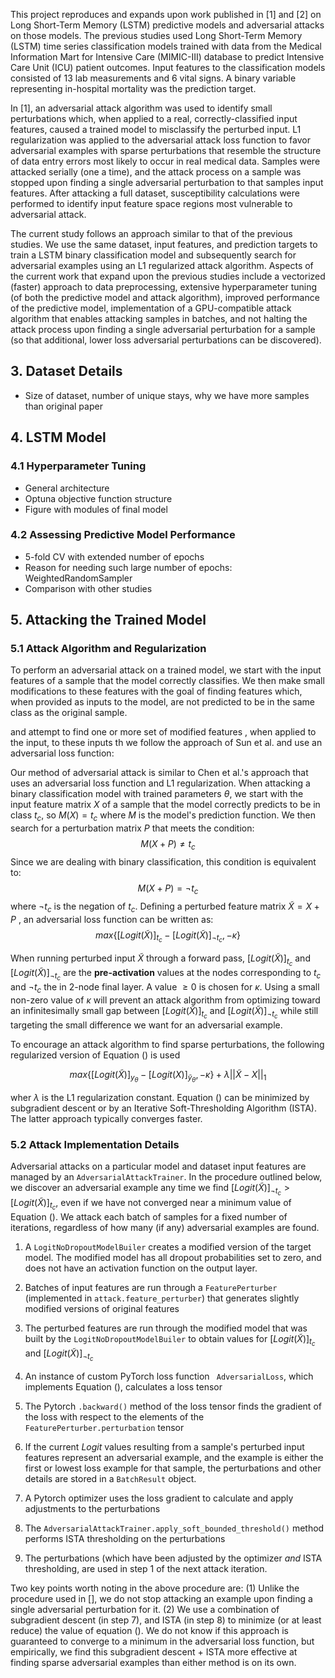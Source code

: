 



This project reproduces and expands upon work published in [1] and [2] on Long Short-Term Memory (LSTM) predictive models and adversarial attacks on those models.  The previous studies used Long Short-Term Memory (LSTM) time series classification models trained with data from the Medical Information Mart for Intensive Care (MIMIC-III) database to predict Intensive Care Unit (ICU) patient outcomes. Input features to the classification models consisted of 13 lab measurements and 6 vital signs. A binary variable representing in-hospital mortality was the prediction target.

In [1], an adversarial attack algorithm was used to identify small perturbations which, when applied to a real, correctly-classified input features, caused a trained model to misclassify the perturbed input. L1 regularization was applied to the adversarial attack loss function to favor adversarial examples with sparse perturbations that resemble the structure of data entry errors most likely to occur in real medical data. Samples were attacked serially (one a time), and the attack process on a sample was stopped upon finding a single adversarial perturbation to that samples input features. After attacking a full dataset, susceptibility calculations were  performed to identify input feature space regions most vulnerable to adversarial attack.

The current study follows an approach similar to that of the previous studies. We use the same dataset, input features, and prediction targets to train a LSTM binary classification model and subsequently search for adversarial examples using an L1 regularized attack algorithm. Aspects of the current work that expand upon the previous studies include a vectorized (faster) approach to data preprocessing, extensive hyperparameter tuning (of both the predictive model and attack algorithm), improved performance of the predictive model, implementation of a GPU-compatible attack algorithm that enables attacking samples in batches, and not halting the attack process upon finding a single adversarial perturbation for a sample (so that additional, lower loss adversarial perturbations can be discovered).







## 







## 3. Dataset Details

* Size of dataset, number of unique stays, why we have more samples than original paper

## 4. LSTM Model

### 4.1 Hyperparameter Tuning

* General architecture
* Optuna objective function structure
* Figure with modules of final model

### 4.2 Assessing Predictive Model Performance

- 5-fold CV with extended number of epochs
- Reason for needing such large number of epochs: WeightedRandomSampler
- Comparison with other studies



## 5. Attacking the Trained Model

### 5.1 Attack Algorithm and Regularization

To perform an adversarial attack on a trained model, we start with the input features of a sample that the model correctly classifies. We then make small modifications to these features with the goal of finding features which, when provided as inputs to the model, are not predicted to be in the same class as the original sample. 

and attempt to find one or more set of modified features , when applied to the input,  to these inputs th we follow the approach of Sun et al. and use an adversarial loss function:





Our method of adversarial attack is similar to Chen et al.'s approach that uses an adversarial loss function and L1 regularization. When attacking a binary classification model with trained parameters $\theta$, we start with the input feature matrix $X$ of a sample that the model correctly predicts to be in class $t_{c}$, so  $M(X) = t_{c}$ where $M$ is the model's prediction function. We then search for a perturbation matrix $P$ that meets the condition:
$$
M(X + P) \ne t_{c}
$$
Since we are dealing with binary classification, this condition is equivalent to:
$$
M(X + P) = \neg{t_{c}}
$$
where $\neg{t_c}$ is the negation of $t_c$. Defining a perturbed feature matrix $\widetilde{X} = X + P$ , an adversarial loss function can be written as:
$$
max\{[Logit(\widetilde{X})]_{t_c} - [Logit(\widetilde{X})]_{\neg{t_c}}, - \kappa \}
$$

When running perturbed input $\widetilde{X}$ through a forward pass, $[Logit(\widetilde{X})]_{t_c}$ and $[Logit(\widetilde{X})]_{\neg{t_c}}$ are the **pre-activation** values at the nodes corresponding to $t_c$ and $\neg{t_c}$ the in 2-node final layer. A value $\ge 0$ is chosen for $\kappa$. Using a small non-zero value of $\kappa$ will prevent an attack algorithm from optimizing toward an infinitesimally small gap between $[Logit(\widetilde{X})]_{t_c}$ and $[Logit(\widetilde{X})]_{\neg{t_c}}$ while still targeting the small difference we want for an adversarial example.

To encourage an attack algorithm to find sparse perturbations, the following regularized version of Equation  () is used  

$$
max\{[Logit(\widetilde{X})]_{y_\theta} - [Logit(X)]_{\widetilde{y}_\theta}, - \kappa \} + \lambda||\widetilde{X}-X||_1
$$

wher $\lambda$ is the L1 regularization constant. Equation () can be minimized by subgradient descent or by an Iterative Soft-Thresholding Algorithm (ISTA). The latter approach typically converges faster. 



### 5.2 Attack Implementation Details

Adversarial attacks on a particular model and dataset input features are managed by an `AdversarialAttackTrainer`. In the procedure outlined below, we discover an adversarial example any time we find $[Logit(\widetilde{X})]_{\neg{t_c}} > [Logit(\widetilde{X})]_{t_c}$, even if we have not converged near a minimum value of Equation (). We attack each batch of samples for a fixed number of iterations, regardless of how many (if any) adversarial examples are found.

1. A `LogitNoDropoutModelBuiler` creates a modified version of the target model. The modified model has all dropout probabilities set to zero, and does not have an activation function on the output layer.
2. Batches of input features are run through a `FeaturePerturber` (implemented in `attack.feature_perturber`) that generates slightly modified versions of original features
3. The perturbed features are run through the modified model that was built by the `LogitNoDropoutModelBuiler` to obtain values for $[Logit(\widetilde{X})]_{t_c}$ and $[Logit(\widetilde{X})]_{\neg{t_c}}$
4. An instance of custom PyTorch loss function ` AdversarialLoss`, which implements Equation (), calculates a loss tensor
5. The Pytorch `.backward()`  method of the loss tensor finds the gradient of the loss with respect to the elements of the `FeaturePerturber.perturbation` tensor

6. If the current $Logit$ values resulting from a sample's perturbed input features represent an adversarial example, and the example is either the first or lowest loss example for that sample, the perturbations and other details are stored in a `BatchResult` object.

7. A Pytorch optimizer uses the loss gradient to calculate and apply adjustments to the perturbations

8. The `AdversarialAttackTrainer.apply_soft_bounded_threshold()` method performs ISTA thresholding on the perturbations

9. The perturbations (which have been adjusted by the optimizer *and* ISTA thresholding, are used in step 1 of the next attack iteration.

Two key points worth noting in the above procedure are: (1) Unlike the procedure used in [], we do not stop attacking an example upon finding a single adversarial perturbation for it.  (2) We use a combination of subgradient descent (in step 7), and ISTA (in step 8) to minimize (or at least reduce) the value of equation (). We do not know if this approach is guaranteed to converge to a minimum in the adversarial loss function, but empirically, we find this subgradient descent + ISTA more effective at finding sparse adversarial examples than either method is on its own.





